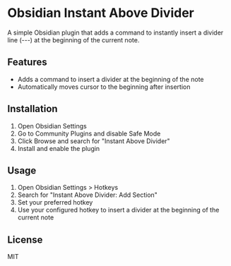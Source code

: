 # Obsidian Instant Above Divider

A simple Obsidian plugin that adds a command to instantly insert a divider line (---) at the beginning of the current note.

## Features

- Adds a command to insert a divider at the beginning of the note
- Automatically moves cursor to the beginning after insertion

## Installation

1. Open Obsidian Settings
2. Go to Community Plugins and disable Safe Mode
3. Click Browse and search for "Instant Above Divider"
4. Install and enable the plugin

## Usage

1. Open Obsidian Settings > Hotkeys
2. Search for "Instant Above Divider: Add Section"
3. Set your preferred hotkey
4. Use your configured hotkey to insert a divider at the beginning of the current note

## License

MIT
